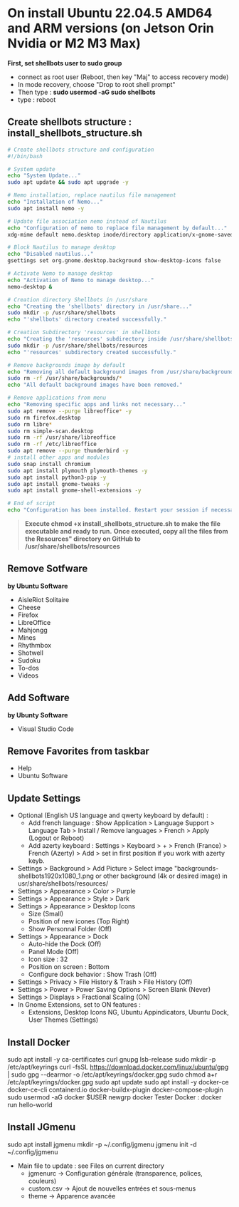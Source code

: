 # On install Ubuntu 22.04.5 AMD64 and ARM versions (on Jetson Orin Nvidia or M2 M3 Max)
**First, set shellbots user to sudo group**
* connect as root user (Reboot, then key "Maj" to access recovery mode)
* In mode recovery, choose "Drop to root shell prompt"
* Then type : **sudo usermod -aG sudo shellbots**
* type : reboot

## Create shellbots structure : install_shellbots_structure.sh
```bash
# Create shellbots structure and configuration
#!/bin/bash

# System update
echo "System Update..."
sudo apt update && sudo apt upgrade -y

# Nemo installation, replace nautilus file management
echo "Installation of Nemo..."
sudo apt install nemo -y

# Update file association nemo instead of Nautilus
echo "Configuration of nemo to replace file management by default..."
xdg-mime default nemo.desktop inode/directory application/x-gnome-saved-search

# Block Nautilus to manage desktop
echo "Disabled nautilus..."
gsettings set org.gnome.desktop.background show-desktop-icons false

# Activate Nemo to manage desktop
echo "Activation of Nemo to manage desktop..."
nemo-desktop &

# Creation directory Shellbots in /usr/share
echo "Creating the 'shellbots' directory in /usr/share..."
sudo mkdir -p /usr/share/shellbots
echo "'shellbots' directory created successfully."

# Creation Subdirectory 'resources' in shellbots
echo "Creating the 'resources' subdirectory inside /usr/share/shellbots..."
sudo mkdir -p /usr/share/shellbots/resources
echo "'resources' subdirectory created successfully."

# Remove backgrounds image by default
echo "Removing all default background images from /usr/share/backgrounds..."
sudo rm -rf /usr/share/backgrounds/*
echo "All default background images have been removed."

# Remove applications from menu
echo "Removing specific apps and links not necessary..."
sudo apt remove --purge libreoffice* -y
sudo rm firefox.desktop
sudo rm libre*
sudo rm simple-scan.desktop
sudo rm -rf /usr/share/libreoffice
sudo rm -rf /etc/libreoffice
sudo apt remove --purge thunderbird -y
# install other apps and modules
sudo snap install chromium
sudo apt install plymouth plymouth-themes -y
sudo apt install python3-pip -y
sudo apt install gnome-tweaks -y
sudo apt install gnome-shell-extensions -y

# End of script
echo "Configuration has been installed. Restart your session if necessary."
```
> **Execute chmod +x install_shellbots_structure.sh to make the file executable and ready to run.**
> **Once executed, copy all the files from the Resources" directory on GitHub to /usr/share/shellbots/resources**  

## Remove Sotfware
**by Ubuntu Software**
* AisleRiot Solitaire
* Cheese
* Firefox
* LibreOffice
* Mahjongg
* Mines
* Rhythmbox
* Shotwell
* Sudoku
* To-dos
* Videos

## Add Software
**by Ubunty Software**
* Visual Studio Code

## Remove Favorites from taskbar
* Help
* Ubuntu Software

## Update Settings
* Optional (English US language and qwerty keyboard by default) :
  * Add french language : Show Application > Language Support > Language Tab > Install / Remove languages > French > Apply (Logout or Reboot)
  * Add azerty keyboard : Settings > Keyboard > + > French (France) > French (Azerty) > Add > set in first position if you work with azerty keyb.
* Settings > Background > Add Picture > Select image "backgrounds-shellbots1920x1080_1.png or other background (4k or desired image) in usr/share/shellbots/resources/
* Settings > Appearance > Color > Purple
* Settings > Appearance > Style > Dark
* Settings > Appearance > Desktop Icons
  * Size (Small)
  * Position of new icones (Top Right)
  * Show Personnal Folder (Off) 
* Settings > Appearance > Dock
  * Auto-hide the Dock (Off)
  * Panel Mode (Off)
  * Icon size : 32
  * Position on screen : Bottom
  * Configure dock behavior : Show Trash (Off)
* Settings > Privacy >  File History & Trash > File History (Off)
* Settings > Power > Power Saving Options > Screen Blank (Never)
* Settings > Displays > Fractional Scaling (ON)
* In Gnome Extensions, set to ON features :
  * Extensions, Desktop Icons NG, Ubuntu Appindicators, Ubuntu Dock, User Themes (Settings)

## Install Docker
sudo apt install -y ca-certificates curl gnupg lsb-release
sudo mkdir -p /etc/apt/keyrings
curl -fsSL https://download.docker.com/linux/ubuntu/gpg | sudo gpg --dearmor -o /etc/apt/keyrings/docker.gpg
sudo chmod a+r /etc/apt/keyrings/docker.gpg
sudo apt update
sudo apt install -y docker-ce docker-ce-cli containerd.io docker-buildx-plugin docker-compose-plugin
sudo usermod -aG docker $USER
newgrp docker
Tester Docker : docker run hello-world

## Install JGmenu
sudo apt install jgmenu
mkdir -p ~/.config/jgmenu
jgmenu init -d ~/.config/jgmenu
* Main file to update : see Files on current directory
  * jgmenurc → Configuration générale (transparence, polices, couleurs)
  * custom.csv → Ajout de nouvelles entrées et sous-menus
  * theme → Apparence avancée


